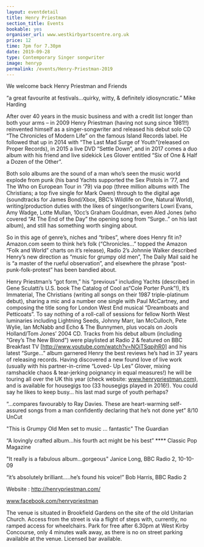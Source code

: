 ```yaml
---
layout: eventdetail
title: Henry Priestman
section_title: Events
bookable: yes
organiser_url: www.westkirbyartscentre.org.uk
price: 12
time: 7pm for 7.30pm
date: 2019-09-28
type: Contemporary Singer songwriter
image: henryp
permalink: /events/Henry-Priestman-2019
---
```

We welcome back Henry Priestman and Friends      

“a great favourite at festivals…quirky, witty, & definitely idiosyncratic.”  Mike Harding

After over 40 years in the music business and with a credit list longer than both your arms – in 2009 Henry Priestman (having not sung since 1981!!) reinvented himself as a singer-songwriter and released his debut solo CD “The Chronicles of  Modern Life” on the famous Island Records label. He followed that up in 2014 with “The Last Mad Surge of Youth”(released on Proper Records), in 2015 a live DVD “Settle Down”, and in 2017 comes a duo album with his friend and live sidekick Les Glover entitled “Six of One & Half a Dozen of the Other”.

Both solo albums are the sound of a man who’s seen the music world explode from punk (his band Yachts supported the Sex Pistols in ’77, and The Who on European Tour in ‘79) via pop (three million albums with The Christians; a top five single for Mark Owen) through to the digital age (soundtracks for James Bond/Xbox, BBC’s Wildlife on One, Natural World), writing/production duties with the likes of singer/songwriters Lowri Evans, Amy Wadge, Lotte Mullan, 10cc’s Graham Gouldman, even Aled Jones (who covered “At The End of the Day” the opening song from “Surge..” on his last album), and still has something worth singing about.

So in this age of genre’s, niches and “tribes”, where does Henry fit in? Amazon.com seem to think he’s folk (“Chronicles...” topped the Amazon “Folk and World” charts on it’s release), Radio 2’s Johnnie Walker described Henry’s new direction as “music for grumpy old men”, The Daily Mail said he is “a master of the rueful observation”, and elsewhere the phrase “post-punk-folk-protest” has been bandied about.

Henry Priestman’s “got form,” his “previous” including Yachts (described in Gene Sculatti’s U.S. book The Catalog of Cool as“Cole Porter Punk”!), It’s Immaterial, The Christians (writing all songs on their 1987 triple-platinum debut), sharing a mic and a number one single with Paul McCartney, and composing the title song for London West End musical “Dreamboats and Petticoats”. To say nothing of a roll-call of sessions for fellow North West luminaries including Lightning Seeds, Johnny Marr, Ian McCulloch, Pete Wylie, Ian McNabb and Echo & The Bunnymen, plus vocals on Jools Holland/Tom Jones’ 2004 CD.
Tracks from his debut album (including “Grey’s The New Blond”) were playlisted at Radio 2 & featured on BBC Breakfast TV [http://www.youtube.com/watch?v=NOiTSqpjhR0]  and his latest “Surge…” album garnered Henry the best reviews he’s had in 37 years of releasing records.
Having discovered a new found love of live work (usually with his partner-in-crime “Loved- Up Les” Glover, mixing ramshackle chaos & tear-jerking poignancy in equal measures!) he will be touring all over the UK this year (check website: www.henrypriestman.com), and is available for housegigs too (33 housegigs played in 2016!). You could say he likes to keep busy… his last mad surge of youth perhaps?


“…compares favourably to Ray Davies. These are heart-warming self-assured songs from a man confidently declaring that he’s not done yet”  8/10 UnCut

"This is Grumpy Old Men set to music ... fantastic" The Guardian

“A lovingly crafted album…his fourth act might be his best” **** Classic Pop Magazine

"It really is a fabulous album...gorgeous" Janice Long, BBC Radio 2, 10-10-09

“it’s absolutely brilliant.....he’s found his voice!” Bob Harris, BBC Radio 2

Website : http://henrypriestman.com/  

www.facebook.com/henrypriestman


The venue is situated in Brookfield Gardens on the site of the old Unitarian Church. Access from the street is via a flight of steps with, currently, no ramped access for wheelchairs. Park for free after 6.30pm at West Kirby Concourse, only 4 minutes walk away, as there is no on street parking available at the venue. Licensed bar available.

